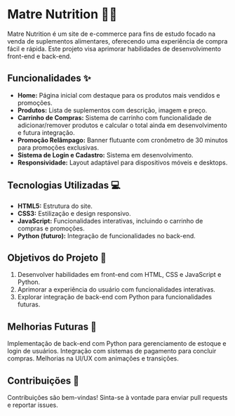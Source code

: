 # Matre Nutrition 🏋️‍♂️

Matre Nutrition é um site de e-commerce para fins de estudo focado na venda de suplementos alimentares, oferecendo uma experiência de compra fácil e rápida. Este projeto visa aprimorar habilidades de desenvolvimento front-end e back-end.

## Funcionalidades ✨

- **Home:** Página inicial com destaque para os produtos mais vendidos e promoções.
- **Produtos:** Lista de suplementos com descrição, imagem e preço.
- **Carrinho de Compras:** Sistema de carrinho com funcionalidade de adicionar/remover produtos e calcular o total ainda em desenvolvimento e futura integração.
- **Promoção Relâmpago:** Banner flutuante com cronômetro de 30 minutos para promoções exclusivas.
- **Sistema de Login e Cadastro:** Sistema em desenvolvimento.
- **Responsividade:** Layout adaptável para dispositivos móveis e desktops.

## Tecnologias Utilizadas 💻

- **HTML5:** Estrutura do site.
- **CSS3:** Estilização e design responsivo.
- **JavaScript:** Funcionalidades interativas, incluindo o carrinho de compras e promoções.
- **Python (futuro):** Integração de funcionalidades no back-end.

## Objetivos do Projeto 🎯

1. Desenvolver habilidades em front-end com HTML, CSS e JavaScript e Python.
2. Aprimorar a experiência do usuário com funcionalidades interativas.
3. Explorar integração de back-end com Python para funcionalidades futuras.

## Melhorias Futuras 🔧
Implementação de back-end com Python para gerenciamento de estoque e login de usuários.
Integração com sistemas de pagamento para concluir compras.
Melhorias na UI/UX com animações e transições.

## Contribuições 🤝
Contribuições são bem-vindas! Sinta-se à vontade para enviar pull requests e reportar issues.
